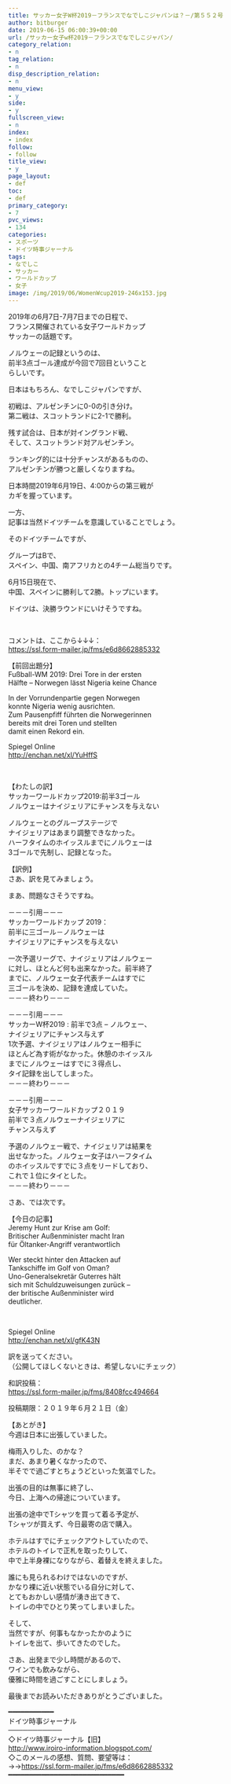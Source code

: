 ```yaml
---
title: サッカー女子W杯2019－フランスでなでしこジャパンは？－/第５５２号
author: bitburger
date: 2019-06-15 06:00:39+00:00
url: /サッカー女子w杯2019－フランスでなでしこジャパン/
category_relation:
- n
tag_relation:
- n
disp_description_relation:
- n
menu_view:
- y
side:
- y
fullscreen_view:
- n
index:
- index
follow:
- follow
title_view:
- y
page_layout:
- def
toc:
- def
primary_category:
- 7
pvc_views:
- 134
categories:
- スポーツ
- ドイツ時事ジャーナル
tags:
- なでしこ
- サッカー
- ワールドカップ
- 女子
image: /img/2019/06/WomenWcup2019-246x153.jpg
---
```

2019年の6月7日-7月7日までの日程で、  
フランス開催されている女子ワールドカップ  
サッカーの話題です。

ノルウェーの記録というのは、  
前半3点ゴール達成が今回で7回目ということ  
らしいです。

日本はもちろん、なでしこジャパンですが、

初戦は、アルゼンチンに0-0の引き分け。  
第二戦は、スコットランドに2-1で勝利。

残す試合は、日本が対イングランド戦、  
そして、スコットランド対アルゼンチン。

ランキング的には十分チャンスがあるものの、  
アルゼンチンが勝つと厳しくなりますね。

日本時間2019年6月19日、4:00からの第三戦が  
カギを握っています。

一方、  
記事は当然ドイツチームを意識していることでしょう。

そのドイツチームですが、

グループはBで、  
スペイン、中国、南アフリカとの4チーム総当りです。

6月15日現在で、  
中国、スペインに勝利して2勝。トップにいます。

ドイツは、決勝ラウンドにいけそうですね。

&nbsp;

コメントは、ここから↓↓↓：  
<https://ssl.form-mailer.jp/fms/e6d8662885332>

【前回出題分】  
Fußball-WM 2019: Drei Tore in der ersten  
Hälfte – Norwegen lässt Nigeria keine Chance

In der Vorrundenpartie gegen Norwegen  
konnte Nigeria wenig ausrichten.  
Zum Pausenpfiff führten die Norwegerinnen  
bereits mit drei Toren und stellten  
damit einen Rekord ein.

Spiegel Online  
<http://enchan.net/xl/YuHffS>

&nbsp;

【わたしの訳】  
サッカーワールドカップ2019:前半3ゴール  
ノルウェーはナイジェリアにチャンスを与えない

ノルウェーとのグループステージで  
ナイジェリアはあまり調整できなかった。  
ハーフタイムのホイッスルまでにノルウェーは  
3ゴールで先制し、記録となった。

【訳例】  
さあ、訳を見てみましょう。

まあ、問題なさそうですね。

－－－引用－－－  
サッカーワールドカップ 2019：  
前半に三ゴール－ノルウェーは  
ナイジェリアにチャンスを与えない

一次予選リーグで、ナイジェリアはノルウェー  
に対し、ほとんど何も出来なかった。前半終了  
までに、ノルウェー女子代表チームはすでに  
三ゴールを決め、記録を達成していた。  
－－－終わり－－－

－－－引用－－－  
サッカーW杯2019 : 前半で3点 &#8211; ノルウェー、  
ナイジェリアにチャンス与えず  
1次予選、ナイジェリアはノルウェー相手に  
ほとんど為す術がなかった。休憩のホイッスル  
までにノルウェーはすでに３得点し、  
タイ記録を出してしまった。  
－－－終わり－－－

－－－引用－－－  
女子サッカーワールドカップ２０１９  
前半で３点ノルウェーナイジェリアに  
チャンス与えず

予選のノルウェー戦で、ナイジェリアは結果を  
出せなかった。ノルウェー女子はハーフタイム  
のホイッスルですでに３点をリードしており、  
これで１位にタイとした。  
－－－終わり－－－

さあ、では次です。

【今日の記事】  
Jeremy Hunt zur Krise am Golf:  
Britischer Außenminister macht Iran  
für Öltanker-Angriff verantwortlich

Wer steckt hinter den Attacken auf  
Tankschiffe im Golf von Oman?  
Uno-Generalsekretär Guterres hält  
sich mit Schuldzuweisungen zurück &#8211;  
der britische Außenminister wird  
deutlicher.

&nbsp;

Spiegel Online  
<http://enchan.net/xl/gfK43N>

訳を送ってください。  
（公開してほしくないときは、希望しないにチェック）

和訳投稿：  
 <https://ssl.form-mailer.jp/fms/8408fcc494664>

投稿期限：２０１９年６月２１日（金）

【あとがき】  
今週は日本に出張していました。

梅雨入りした、のかな？  
まだ、あまり暑くなかったので、  
半そでで過ごすとちょうどといった気温でした。

出張の目的は無事に終了し、  
今日、上海への帰途についています。

出張の途中でTシャツを買って着る予定が、  
Tシャツが買えず、今日最寄の店で購入。

ホテルはすでにチェックアウトしていたので、  
ホテルのトイレで正札を取ったりして、  
中で上半身裸になりながら、着替えを終えました。

誰にも見られるわけではないのですが、  
かなり裸に近い状態でいる自分に対して、  
とてもおかしい感情が湧き出てきて、  
トイレの中でひとり笑ってしまいました。

そして、  
当然ですが、何事もなかったかのように  
トイレを出て、歩いてきたのでした。

さあ、出発まで少し時間があるので、  
ワインでも飲みながら、  
優雅に時間を過ごすことにしましょう。

  
最後までお読みいただきありがとうございました。

━━━━━━━━━━━  
ドイツ時事ジャーナル  
───────────  
◇ドイツ時事ジャーナル【旧】  
<http://www.iroiro-information.blogspot.com/>  
◇このメールの感想、質問、要望等は：  
->-><https://ssl.form-mailer.jp/fms/e6d8662885332>  
━━━━━━━━━━━━━━━━━━━━━━━━━━━━